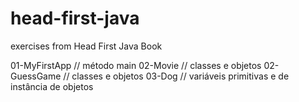 # head-first-java
exercises from Head First Java Book

01-MyFirstApp // método main
02-Movie // classes e objetos
02-GuessGame // classes e objetos
03-Dog // variáveis primitivas e de instância de objetos
